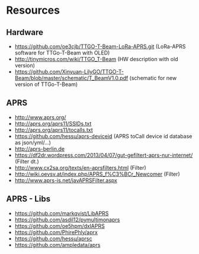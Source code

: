 # Resources

## Hardware

* https://github.com/oe3cjb/TTGO-T-Beam-LoRa-APRS.git (LoRa-APRS software for TTGo-T-Beam with OLED)
* http://tinymicros.com/wiki/TTGO_T-Beam (HW description with old version)
* https://github.com/Xinyuan-LilyGO/TTGO-T-Beam/blob/master/schematic/T_BeamV1.0.pdf (schematic for new version of TTGo-T-Beam)

## APRS

* http://www.aprs.org/
* http://aprs.org/aprs11/SSIDs.txt
* http://aprs.org/aprs11/tocalls.txt
* https://github.com/hessu/aprs-deviceid (APRS toCall device id database as json/yml/...)
* http://aprs-berlin.de
* https://df2dr.wordpress.com/2013/04/07/gut-gefiltert-aprs-nur-internet/ (Filter dt.)
* http://www.cx2sa.org/texts/en-aprsfilters.html (Filter)
* http://wiki.oevsv.at/index.php/APRS_f%C3%BCr_Newcomer (Filter)
* http://www.aprs-is.net/javAPRSFilter.aspx


## APRS - Libs

* https://github.com/markqvist/LibAPRS
* https://github.com/asdil12/pymultimonaprs
* https://github.com/oe5hpm/dxlAPRS
* https://github.com/PhirePhly/aprx
* https://github.com/hessu/aprsc
* https://github.com/ampledata/aprs
